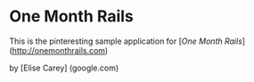 # One Month Rails

This is the pinteresting sample application for
[*One Month Rails*] (http://onemonthrails.com)

by [Elise Carey] (google.com)

